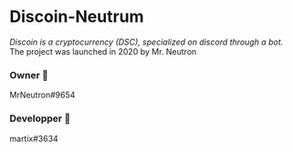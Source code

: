 # Discoin-Neutrum

_Discoin is a cryptocurrency (DSC), specialized on discord through a bot._
The project was launched in 2020 by Mr. Neutron

### Owner 🧭
MrNeutron#9654

### Developper 🔧
martix#3634


